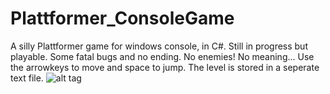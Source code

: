# Plattformer_ConsoleGame
A silly Plattformer game for windows console, in C#. Still in progress but playable.
Some fatal bugs and no ending. No enemies! No meaning...
Use the arrowkeys to move and space to jump.
The level is stored in a seperate text file.
![alt tag](~/Plattformer_ConsoleGame/ASCII_platformer.png)
